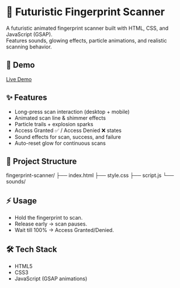 # 🔐 Futuristic Fingerprint Scanner

A futuristic animated fingerprint scanner built with HTML, CSS, and JavaScript (GSAP).  
Features sounds, glowing effects, particle animations, and realistic scanning behavior.

## 🚀 Demo
[Live Demo](https://fingerly.netlify.app)

## ✨ Features
- Long-press scan interaction (desktop + mobile)
- Animated scan line & shimmer effects
- Particle trails + explosion sparks
- Access Granted ✅ / Access Denied ❌ states
- Sound effects for scan, success, and failure
- Auto-reset glow for continuous scans

## 📂 Project Structure

fingerprint-scanner/
├── index.html
├── style.css
├── script.js
└── sounds/

## ⚡ Usage
- Hold the fingerprint to scan.
- Release early → scan pauses.
- Wait till 100% → Access Granted/Denied.

## 🛠️ Tech Stack
- HTML5
- CSS3
- JavaScript (GSAP animations)
